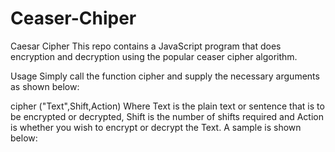 # Ceaser-Chiper
Caesar Cipher
This repo contains a JavaScript program that does encryption and decryption using the popular ceaser cipher algorithm.

Usage
Simply call the function cipher and supply the necessary arguments as shown below:

cipher ("Text",Shift,Action)
Where Text is the plain text or sentence that is to be encrypted or decrypted, Shift is the number of shifts required and Action is whether you wish to encrypt or decrypt the Text. A sample is shown below:

